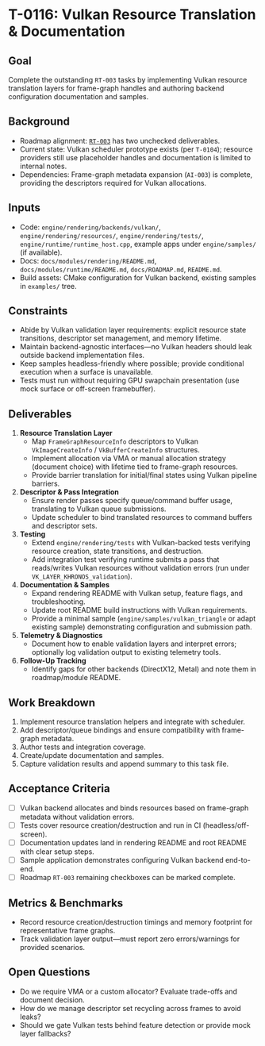 # T-0116: Vulkan Resource Translation & Documentation

## Goal
Complete the outstanding `RT-003` tasks by implementing Vulkan resource translation layers for frame-graph handles and authoring
backend configuration documentation and samples.

## Background
- Roadmap alignment: [`RT-003`](../ROADMAP.md#rt-003-vulkan-backend-prototype) has two unchecked deliverables.
- Current state: Vulkan scheduler prototype exists (per `T-0104`); resource providers still use placeholder handles and
  documentation is limited to internal notes.
- Dependencies: Frame-graph metadata expansion (`AI-003`) is complete, providing the descriptors required for Vulkan allocations.

## Inputs
- Code: `engine/rendering/backends/vulkan/`, `engine/rendering/resources/`, `engine/rendering/tests/`,
  `engine/runtime/runtime_host.cpp`, example apps under `engine/samples/` (if available).
- Docs: `docs/modules/rendering/README.md`, `docs/modules/runtime/README.md`, `docs/ROADMAP.md`, `README.md`.
- Build assets: CMake configuration for Vulkan backend, existing samples in `examples/` tree.

## Constraints
- Abide by Vulkan validation layer requirements: explicit resource state transitions, descriptor set management, and memory
  lifetime.
- Maintain backend-agnostic interfaces—no Vulkan headers should leak outside backend implementation files.
- Keep samples headless-friendly where possible; provide conditional execution when a surface is unavailable.
- Tests must run without requiring GPU swapchain presentation (use mock surface or off-screen framebuffer).

## Deliverables
1. **Resource Translation Layer**
   - Map `FrameGraphResourceInfo` descriptors to Vulkan `VkImageCreateInfo` / `VkBufferCreateInfo` structures.
   - Implement allocation via VMA or manual allocation strategy (document choice) with lifetime tied to frame-graph resources.
   - Provide barrier translation for initial/final states using Vulkan pipeline barriers.
2. **Descriptor & Pass Integration**
   - Ensure render passes specify queue/command buffer usage, translating to Vulkan queue submissions.
   - Update scheduler to bind translated resources to command buffers and descriptor sets.
3. **Testing**
   - Extend `engine/rendering/tests` with Vulkan-backed tests verifying resource creation, state transitions, and destruction.
   - Add integration test verifying runtime submits a pass that reads/writes Vulkan resources without validation errors (run under
     `VK_LAYER_KHRONOS_validation`).
4. **Documentation & Samples**
   - Expand rendering README with Vulkan setup, feature flags, and troubleshooting.
   - Update root README build instructions with Vulkan requirements.
   - Provide a minimal sample (`engine/samples/vulkan_triangle` or adapt existing sample) demonstrating configuration and
     submission path.
5. **Telemetry & Diagnostics**
   - Document how to enable validation layers and interpret errors; optionally log validation output to existing telemetry tools.
6. **Follow-Up Tracking**
   - Identify gaps for other backends (DirectX12, Metal) and note them in roadmap/module README.

## Work Breakdown
1. Implement resource translation helpers and integrate with scheduler.
2. Add descriptor/queue bindings and ensure compatibility with frame-graph metadata.
3. Author tests and integration coverage.
4. Create/update documentation and samples.
5. Capture validation results and append summary to this task file.

## Acceptance Criteria
- [ ] Vulkan backend allocates and binds resources based on frame-graph metadata without validation errors.
- [ ] Tests cover resource creation/destruction and run in CI (headless/off-screen).
- [ ] Documentation updates land in rendering README and root README with clear setup steps.
- [ ] Sample application demonstrates configuring Vulkan backend end-to-end.
- [ ] Roadmap `RT-003` remaining checkboxes can be marked complete.

## Metrics & Benchmarks
- Record resource creation/destruction timings and memory footprint for representative frame graphs.
- Track validation layer output—must report zero errors/warnings for provided scenarios.

## Open Questions
- Do we require VMA or a custom allocator? Evaluate trade-offs and document decision.
- How do we manage descriptor set recycling across frames to avoid leaks?
- Should we gate Vulkan tests behind feature detection or provide mock layer fallbacks?
